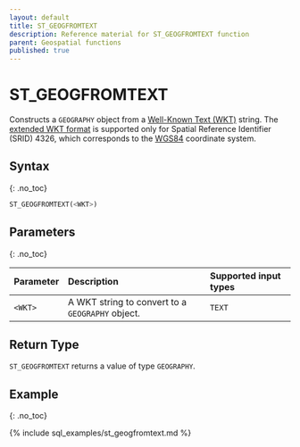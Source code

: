 ```yaml
---
layout: default
title: ST_GEOGFROMTEXT
description: Reference material for ST_GEOGFROMTEXT function
parent: Geospatial functions
published: true
---
```


# ST_GEOGFROMTEXT

Constructs a `GEOGRAPHY` object from a [Well-Known Text (WKT)](https://en.wikipedia.org/wiki/Well-known_text_representation_of_geometry) string. The [extended WKT format](https://en.wikipedia.org/wiki/Well-known_text_representation_of_geometry#Format_variations) is supported only for Spatial Reference Identifier (SRID) 4326, which corresponds to the [WGS84](https://en.wikipedia.org/wiki/World_Geodetic_System#WGS_84) coordinate system.

## Syntax
{: .no_toc}

```sql
ST_GEOGFROMTEXT(<WKT>)
```

## Parameters 
{: .no_toc}

| Parameter | Description                                                                                                         | Supported input types |
| :--------- | :------------------------------------------------------------------------------------------------------------------- | :-------------------|
| `<WKT>`   | A WKT string to convert to a `GEOGRAPHY` object. | `TEXT` |

## Return Type
`ST_GEOGFROMTEXT` returns a value of type `GEOGRAPHY`.

## Example
{: .no_toc}

{% include sql_examples/st_geogfromtext.md %}
